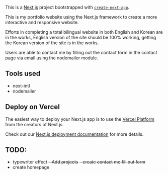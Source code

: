 This is a [Next.js](https://nextjs.org/) project bootstrapped with [`create-next-app`](https://github.com/vercel/next.js/tree/canary/packages/create-next-app).

This is my portfolio website using the Next.js framework to create a more interactive and responsive website.

Efforts in completing a total bilingual website in both English and Korean are in the works, English version of the site should be 100% working, getting the Korean version of the site is in the works.

Users are able to contact me by filling out the contact form in the contact page via email using the nodemailer module.

## Tools used
- next-intl
- nodemailer

## Deploy on Vercel

The easiest way to deploy your Next.js app is to use the [Vercel Platform](https://vercel.com/new?utm_medium=default-template&filter=next.js&utm_source=create-next-app&utm_campaign=create-next-app-readme) from the creators of Next.js.

Check out our [Next.js deployment documentation](https://nextjs.org/docs/deployment) for more details.


## TODO: 
- typewriter effect
~~- Add projects~~
~~- create contact me fill out form~~
- create homepage
